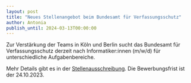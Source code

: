 ```yaml
---
layout: post
title: "Neues Stellenangebot beim Bundesamt für Verfassungsschutz"
author: Antonia
publish_until: 2024-03-13T00:00:00
---
```

Zur Verstärkung der Teams in Köln und Berlin sucht das Bundesamt für Verfassungsschutz derzeit nach 
Informatiker:innen (m/w/d) für unterschiedliche Aufgabenbereiche. 

Mehr Details gibt es in der [Stellenausschreibung](/dokumente/ausschreibungen_jobboerse/2023-09-13-bfv.pdf). 
Die Bewerbungsfrist ist der 24.10.2023.
